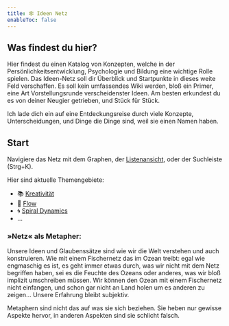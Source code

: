 ```yaml
---
title: 🕸 Ideen Netz
enableToc: false
---
```


## Was findest du hier?

Hier findest du einen Katalog von Konzepten, welche in der Persönlichkeitsentwicklung, Psychologie und Bildung eine wichtige Rolle spielen.
Das Ideen-Netz soll dir Überblick und Startpunkte in dieses weite Feld verschaffen. Es soll kein umfassendes Wiki werden, bloß ein Primer, eine Art Vorstellungsrunde verscheidenster Ideen. Am besten erkundest du es von deiner Neugier getrieben, und Stück für Stück.

Ich lade dich ein auf eine Entdeckungsreise durch viele Konzepte, Unterscheidungen, und Dinge die Dinge sind, weil sie einen Namen haben. 


## Start

Navigiere das Netz mit dem Graphen, der [Listenansicht](/tags/), oder der Suchleiste (Strg+K).

Hier sind aktuelle Themengebiete:
- 📚 [Kreativität](notes/creativity.md)
- 🌊 [Flow](notes/flow.md)
- 🌀 [Spiral Dynamics](notes/spiral-dynamics.md)
- ...


### »Netz« als Metapher:
Unsere Ideen und Glaubenssätze sind wie wir die Welt verstehen und auch konstruieren. Wie mit einem Fischernetz das im Ozean treibt: 
egal wie engmaschig es ist, es geht immer etwas durch, was wir nicht mit dem Netz begriffen haben, sei es die Feuchte des Ozeans oder anderes, was wir bloß implizit umschreiben müssen. Wir können den Ozean mit einem Fischernetz nicht einfangen, und schon gar nicht an Land holen um es anderen zu zeigen... Unsere Erfahrung bleibt subjektiv.

Metaphern sind nicht das auf was sie sich beziehen. Sie heben nur gewisse Aspekte hervor, in anderen Aspekten sind sie schlicht falsch.
